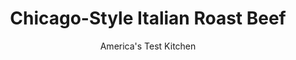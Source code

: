 ---
layout: ../../layouts/MarkdownPostLayout.astro
title: Chicago-Style Italian Roast Beef
author: America's Test Kitchen
pubDate: 2023-03-15
description: "In Chicago, spicy Italian roast beef usually starts with an inexpensive rump roast, which is marinated overnight. For home cooks, it makes sense to serve this roast for dinner-and make sure to have enough leftovers for sandwiches the next day."
image_url: https://res.cloudinary.com/hksqkdlah/image/upload/ar_1:1,c_fill,dpr_2.0,f_auto,fl_lossy.progressive.strip_profile,g_faces:auto,q_auto:low,w_344/38180_sfs-chicagostyleitalianroastbeef-13
tags: ["Main Courses","American","Midwest","Italian","Beef","Cookbook Collection"]
calories: 4322
protein: 47
carbohydrates: 6
fats: 
fiber: 1
ingredients: ["4 teaspoons, garlic powder","4 teaspoons, dried basil","4 teaspoons, dried oregano","1 tablespoon, pepper","1 4-pound, top sirloin roast, fat trimmed to 1/4 inch thick","2 tablespoons, vegetable oil","1 , onion, chopped fine","3 , garlic cloves, minced","1 tablespoon, flour","2 cups, low-sodium beef broth","2 cups, low-sodium chicken broth","1 1/2 cups, water","1 teaspoon, red pepper flakes","2 teaspoons, salt"]
serves: 8
time: "2 hours, plus 20 minutes resting"
instructions: ["Adjust oven rack to lower-middle position and heat oven to 300 degrees. Combine garlic powder, basil, oregano, and pepper in small bowl.","Pat roast dry with paper towels. Heat 1 tablespoon oil in large skillet over medium-high heat until just smoking. Brown roast all over, about 10 minutes, then transfer to V-rack set inside roasting pan.","Add onion to fat in skillet and cook over medium heat until softened, about 5 minutes. Stir in garlic, flour, and 1 teaspoon spice mixture until fragrant, about 1 minute. Stir in broths and water, using wooden spoon to scrape up browned bits. Bring to boil, then pour into roasting pan.","Stir remaining oil, pepper flakes, and salt into remaining spice mixture. Rub mixture all over meat and roast until meat registers 125 degrees (for medium-rare), 75 to 90 minutes. Transfer roast to cutting board, tent with foil, and let rest 20 minutes.","Pour jus through fine-mesh strainer and keep warm. Slice roast crosswise against grain into ¼-inch-thick slices. Serve with jus."]
nutrition: ["918 mg Potassium","451 mg Phosphorus","90 mg Calcium","4 mg Iron","57 mg Magnesium","834 mg Sodium","8 mg Zinc","35 g Fat","15 mg Niacin (B3)","16 g Monounsaturated","1 g Polyunsaturated","1 mg Vitamin C","171 mg Cholesterol","13 g Saturated","1 g Fiber","31 µg Folate (food)","1 g Sugars","14 µg Vitamin K","317 g Water","6 g Carbs","31 µg Folate equivalent (total)","47 g Protein","1 mg Vitamin E","2 µg Vitamin B12","1 mg Vitamin B6","2 µg Vitamin A","540 kcal Energy","4322 calories"]
notes: "A top sirloin roast is also called top sirloin butt, center-cut roast, or spoon roast. If your roast is larger than 4 pounds, you may need to increase the cooking time slightly in step 4. Save leftover meat and jus for sandwiches."
---